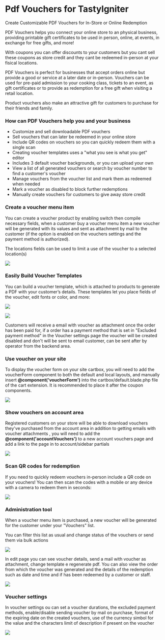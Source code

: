 # Pdf Vouchers for TastyIgniter

Create Customizable PDF Vouchers for In-Store or Online Redemption

PDF Vouchers helps you connect your online store to an physical business, providing printable gift certificates to be used in person, online, at events, in exchange for free gifts, and more!

With  coupons you can offer discounts to your customers but you cant sell these coupons as store credit and they cant be redeemed in-person at your fisical locations.

PDF  Vouchers is perfect for businesses that accept orders online but provide a good or service at a later date or in-person.
Vouchers can be used for pre-paid admission to your cooking class, tickets to an event, as gift certificates or to provide as redemption for a free gift when visiting a retail location.

Product vouchers also make an attractive gift for customers to purchase for their friends and family.

### How can PDF Vouchers help you and your business

- Customize and sell downloadable PDF vouchers
- Sell vouchers that can later be redeemed in your online store
- Include QR codes on vouchers so you can quickly redeem them with a single scan
- Creating voucher templates uses a "what you see is what you get" editor
- Includes 3 default voucher backgrounds, or you can upload your own
- View a list of all generated vouchers or search by voucher number to find a customer's voucher
- Manage vouchers from the voucher list and mark them as redeemed when needed
- Mark a voucher as disabled to block further redemptions
- Manually create vouchers for customers to give away store credit

### Create a voucher menu item

You can create a voucher product by enabling switch then compile necessary fields, when a customer buy a voucher menu item a new voucher will be generated with its values and sent as attachment by mail to the customer (if the option is enabled on the vouchers settings and the payment method is authorized).

The locations fields can be used to limit a use of the voucher to a selected location(s)

[![](https://github.com/Concreta09/tasty-pdf-voucher-doc/blob/gh-pages/voucher_menu_item.png)](https://github.com/Concreta09/tasty-pdf-voucher-doc/blob/gh-pages/voucher_menu_item.png)


### Easily Build Voucher Templates

You can build a voucher template, which is attached to products to generate a PDF with your customer’s details. These templates let you place fields of the voucher, edit fonts or color, and more:


[![](https://github.com/Concreta09/tasty-pdf-voucher-doc/blob/gh-pages/voucher_template_editor_2.png)](https://github.com/Concreta09/tasty-pdf-voucher-doc/blob/gh-pages/voucher_template_editor_2.png://)

[![](https://github.com/Concreta09/tasty-pdf-voucher-doc/blob/gh-pages/voucher_template_editor_1.png)](https://github.com/Concreta09/tasty-pdf-voucher-doc/blob/gh-pages/voucher_template_editor_1.png)


Customers will receive a email with voucher as attachment once the order has been paid for, if a order has a payment method that is set in "Excluded payment method" in the Voucher settings page the voucher will be created disabled and don't will be sent to email customer, can be sent after by operator from the backend area.

### Use voucher on your site

To display the voucher form on your site cartbox, you will need to add the voucherForm component to both the default and local layouts, and manually insert **@component('voucherForm')** into the cartbox/default.blade.php file of the cart extension. It is recommended to place it after the coupon components.

[![](https://github.com/Concreta09/tasty-pdf-voucher-doc/blob/gh-pages/voucher_form_cartbox.png)](https://github.com/Concreta09/tasty-pdf-voucher-doc/blob/gh-pages/voucher_form_cartbox.png)

### Show vouchers on account area

Registered customers on your store will be able to download vouchers they've purchased from the account area in addition to getting emails with voucher attachments , you will need to add the **@component('accountVouchers')** to a new account vouchers page and add a link to the page in to account/sidebar partials

[![](https://github.com/Concreta09/tasty-pdf-voucher-doc/blob/gh-pages/account_vouchers.png)](https://github.com/Concreta09/tasty-pdf-voucher-doc/blob/gh-pages/account_vouchers.png)

### Scan QR codes for redemption

If you need to quickly redeem vouchers in-person include a QR code on your vouchers!
You can then scan the codes with a mobile or any device with a camera to redeem them in seconds:

[![](https://github.com/Concreta09/tasty-pdf-voucher-doc/blob/gh-pages/scan_voucher.png)](https://github.com/Concreta09/tasty-pdf-voucher-doc/blob/gh-pages/scan_voucher.png)

### Administration tool

When a voucher menu item is purchased, a new voucher will be generated for the customer under your "Vouchers" list.

You can filter this list as usual and change status of the vouchers or send them via bulk actions

[![](https://github.com/Concreta09/tasty-pdf-voucher-doc/blob/gh-pages/voucher_list.png)](https://github.com/Concreta09/tasty-pdf-voucher-doc/blob/gh-pages/voucher_list.png)

In edit page you can see voucher details, send a mail with voucher as attachment, change template e regenerate pdf.
You can also view the order from which the voucher was generated and the details of the redemption such as date and time and if has been redeemed by a customer or staff.

[![](https://github.com/Concreta09/tasty-pdf-voucher-doc/blob/gh-pages/edit_voucher.png)](https://github.com/Concreta09/tasty-pdf-voucher-doc/blob/gh-pages/edit_voucher.png)



### Voucher settings

In voucher settings ou can set a voucher durations, the excluded payment methods, enable/disable sending voucher by mail on purchase, format of the expiring date on the created vouchers, use of the currency simbol for the value and the characters limit of  description if present on the voucher

[![](https://github.com/Concreta09/tasty-pdf-voucher-doc/blob/gh-pages/vouchers_settings.png)](https://github.com/Concreta09/tasty-pdf-voucher-doc/blob/gh-pages/ouchers_settings.png)
